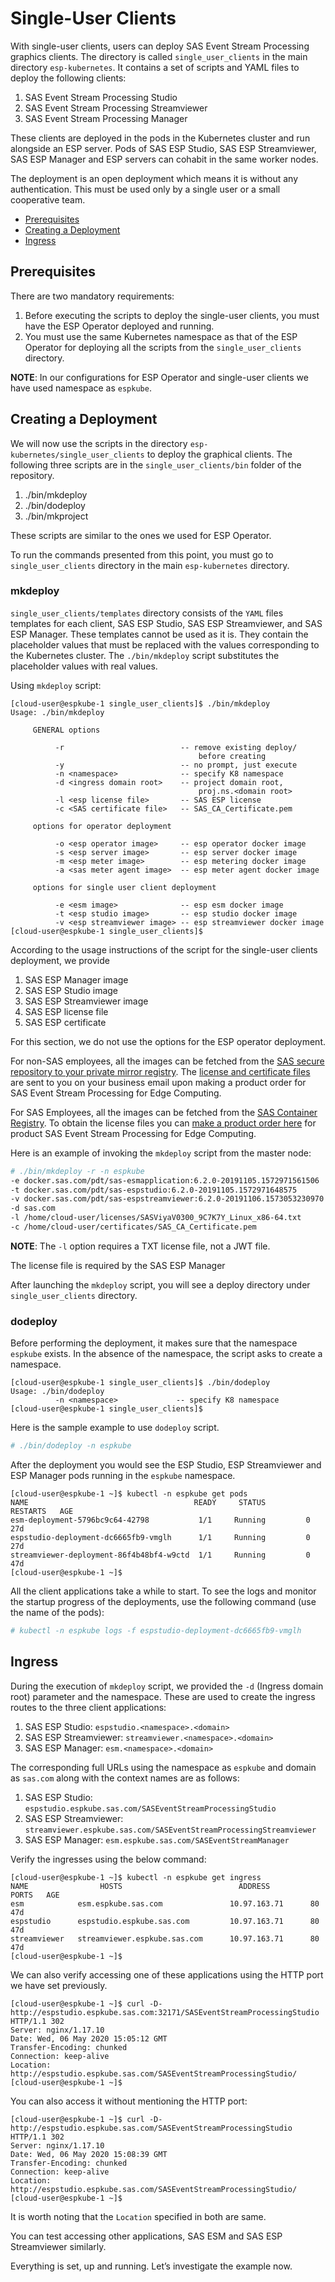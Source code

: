 # Single-User Clients

With single-user clients, users can deploy SAS Event Stream Processing graphics clients. The directory is called `single_user_clients` in the main directory `esp-kubernetes`. It contains a set of scripts and YAML files to deploy the following clients:

1.	SAS Event Stream Processing Studio
2.	SAS Event Stream Processing Streamviewer
3.	SAS Event Stream Processing Manager

These clients are deployed in the pods in the Kubernetes cluster and run alongside an ESP server. Pods of SAS ESP Studio, SAS ESP Streamviewer, SAS ESP Manager and ESP servers can cohabit in the same worker nodes.

The deployment is an open deployment which means it is without any authentication. This must be used only by a single user or a small cooperative team.

* [Prerequisites](SingleUserClients.md#prerequisites)
* [Creating a Deployment](SingleUserClients.md#creating-a-deployment)
* [Ingress](SingleUserClients.md#ingress)

## Prerequisites

There are two mandatory requirements:

1.	Before executing the scripts to deploy the single-user clients, you must have the ESP Operator deployed and running.
2.	You must use the same Kubernetes namespace as that of the ESP Operator for deploying all the scripts from the `single_user_clients` directory. 

**NOTE**: In our configurations for ESP Operator and single-user clients we have used namespace as `espkube`.

## Creating a Deployment

We will now use the scripts in the directory `esp-kubernetes/single_user_clients` to deploy the graphical clients. The following three scripts are in the `single_user_clients/bin` folder of the repository.

1.	./bin/mkdeploy
2.	./bin/dodeploy
3.	./bin/mkproject

These scripts are similar to the ones we used for ESP Operator.

To run the commands presented from this point, you must go to `single_user_clients` directory in the main `esp-kubernetes` directory.

### mkdeploy

`single_user_clients/templates` directory consists of the `YAML` files templates for each client, SAS ESP Studio, SAS ESP Streamviewer, and SAS ESP Manager. These templates cannot be used as it is. They contain the placeholder values that must be replaced with the values corresponding to the Kubernetes cluster. The `./bin/mkdeploy` script substitutes the placeholder values with real values.

Using `mkdeploy` script:

```posh
[cloud-user@espkube-1 single_user_clients]$ ./bin/mkdeploy
Usage: ./bin/mkdeploy

     GENERAL options

          -r                          -- remove existing deploy/
                                          before creating
          -y                          -- no prompt, just execute
          -n <namespace>              -- specify K8 namespace
          -d <ingress domain root>    -- project domain root,
                                          proj.ns.<domain root>
          -l <esp license file>       -- SAS ESP license
          -c <SAS certificate file>   -- SAS_CA_Certificate.pem

     options for operator deployment

          -o <esp operator image>     -- esp operator docker image
          -s <esp server image>       -- esp server docker image
          -m <esp meter image>        -- esp metering docker image
          -a <sas meter agent image>  -- esp meter agent docker image

     options for single user client deployment

          -e <esm image>              -- esp esm docker image
          -t <esp studio image>       -- esp studio docker image
          -v <esp streamviewer image> -- esp streamviewer docker image
[cloud-user@espkube-1 single_user_clients]$
````

According to the usage instructions of the script for the single-user clients deployment, we provide

1.	SAS ESP Manager image
2.	SAS ESP Studio image
3.	SAS ESP Streamviewer image
4.	SAS ESP license file
5.	SAS ESP certificate

For this section, we do not use the options for the ESP operator deployment.

For non-SAS employees, all the images can be fetched from the [SAS secure repository to your private mirror registry](https://go.documentation.sas.com/?cdcId=espcdc&cdcVersion=6.2&docsetId=dplyesp0phy0lax&docsetTarget=p1waqvpevifcbvn1sjcr8d15j5m0.htm&locale=en).
The [license and certificate files](https://go.documentation.sas.com/?cdcId=espcdc&cdcVersion=6.2&docsetId=dplyesp0phy0lax&docsetTarget=p1bte5sqqf6cban0zm2qi61y7gul.htm&locale=en) are sent to you on your business email upon making a product order for SAS Event Stream Processing for Edge Computing.

For SAS Employees, all the images can be fetched from the [SAS Container Registry](http://docker.sas.com/repositories/pdt). To obtain the license files you can [make a product order here](https://makeorder.sas.com/makeorder/orderinfo) for product SAS Event Stream Processing for Edge Computing. 

Here is an example of invoking the `mkdeploy` script from the master node:

```sh
# ./bin/mkdeploy -r -n espkube 
-e docker.sas.com/pdt/sas-esmapplication:6.2.0-20191105.1572971561506 
-t docker.sas.com/pdt/sas-espstudio:6.2.0-20191105.1572971648575 
-v docker.sas.com/pdt/sas-espstreamviewer:6.2.0-20191106.1573053230970 
-d sas.com 
-l /home/cloud-user/licenses/SASViyaV0300_9C7K7Y_Linux_x86-64.txt 
-c /home/cloud-user/certificates/SAS_CA_Certificate.pem
````

**NOTE**: The `-l` option requires a TXT license file, not a JWT file.

The license file is required by the SAS ESP Manager

After launching the `mkdeploy` script, you will see a deploy directory under `single_user_clients` directory.

### dodeploy

Before performing the deployment, it makes sure that the namespace `espkube` exists. In the absence of the namespace, the script asks to create a namespace.

```posh
[cloud-user@espkube-1 single_user_clients]$ ./bin/dodeploy
Usage: ./bin/dodeploy
          -n <namespace>             -- specify K8 namespace
[cloud-user@espkube-1 single_user_clients]$
````

Here is the sample example to use `dodeploy` script.

```sh
# ./bin/dodeploy -n espkube 
````

After the deployment you would see the ESP Studio, ESP Streamviewer and ESP Manager pods running in the `espkube` namespace.

```posh
[cloud-user@espkube-1 ~]$ kubectl -n espkube get pods
NAME                                     READY     STATUS      RESTARTS   AGE
esm-deployment-5796bc9c64-42798           1/1     Running         0       27d
espstudio-deployment-dc6665fb9-vmglh      1/1     Running         0       27d
streamviewer-deployment-86f4b48bf4-w9ctd  1/1     Running         0       47d
[cloud-user@espkube-1 ~]$
````
All the client applications take a while to start. To see the logs and monitor the startup progress of the deployments, use the following command (use the name of the pods):

```sh
# kubectl -n espkube logs -f espstudio-deployment-dc6665fb9-vmglh
````

## Ingress

During the execution of `mkdeploy` script, we provided the `-d` (Ingress domain root) parameter and the namespace. These are used to create the ingress routes to the three client applications:

1.	SAS ESP Studio: `espstudio.<namespace>.<domain>`
2.	SAS ESP Streamviewer: `streamviewer.<namespace>.<domain>`
3.	SAS ESP Manager: `esm.<namespace>.<domain>`

The corresponding full URLs using the namespace as `espkube` and domain as `sas.com` along with the context names are as follows:

1.	SAS ESP Studio: `espstudio.espkube.sas.com/SASEventStreamProcessingStudio`
2.	SAS ESP Streamviewer: `streamviewer.espkube.sas.com/SASEventStreamProcessingStreamviewer`
3.	SAS ESP Manager: `esm.espkube.sas.com/SASEventStreamManager`

Verify the ingresses using the below command:

```posh
[cloud-user@espkube-1 ~]$ kubectl -n espkube get ingress
NAME                HOSTS                          ADDRESS        PORTS   AGE
esm            esm.espkube.sas.com               10.97.163.71      80     47d
espstudio      espstudio.espkube.sas.com         10.97.163.71      80     47d
streamviewer   streamviewer.espkube.sas.com      10.97.163.71      80     47d
[cloud-user@espkube-1 ~]$
````

We can also verify accessing one of these applications using the HTTP port we have set previously.

```posh
[cloud-user@espkube-1 ~]$ curl -D- http://espstudio.espkube.sas.com:32171/SASEventStreamProcessingStudio
HTTP/1.1 302
Server: nginx/1.17.10
Date: Wed, 06 May 2020 15:05:12 GMT
Transfer-Encoding: chunked
Connection: keep-alive
Location: http://espstudio.espkube.sas.com/SASEventStreamProcessingStudio/
[cloud-user@espkube-1 ~]$
````

You can also access it without mentioning the HTTP port:
```posh
[cloud-user@espkube-1 ~]$ curl -D- http://espstudio.espkube.sas.com/SASEventStreamProcessingStudio
HTTP/1.1 302
Server: nginx/1.17.10
Date: Wed, 06 May 2020 15:08:39 GMT
Transfer-Encoding: chunked
Connection: keep-alive
Location: http://espstudio.espkube.sas.com/SASEventStreamProcessingStudio/
[cloud-user@espkube-1 ~]$
````
It is worth noting that the `Location` specified in both are same.

You can test accessing other applications, SAS ESM and SAS ESP Streamviewer similarly.

Everything is set, up and running. Let’s investigate the example now.
